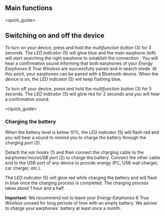 ## Main functions
<quick_guide>
## Switching on and off the device

To turn on your device, press and hold the *multifunction button* (3) for 3 seconds. The *LED indicator* (5) will glow blue and the main earphone (left) will start searching the right earphone to establish the connection . You will hear a confirmation sound informing that both earphones of your *Energy Earphones 6 True Wireless* are successfully paired and  in search mode. At this point, your earphones can be paired with a Bluetooth device.
When the device is on, the *LED indicator* (5) will keep flashing blue. 

To turn off your device, press and hold the *multifunction button* (3) for 5 seconds. The *LED indicator* (5) will glow red for 2 seconds and you will hear a confirmation sound.

</quick_guide>

### Charging the battery

When the battery level is below 10%, the *LED indicator* (5) will flash red and you will hear a sound to remind you to charge the battery through the *charging port* (2). 

Detach the *ear hooks* (1) and then connect the charging cable to the earphones’*microUSB port* (2) to charge the battery. Connect the other cable end to the USB port of any device to provide energy (PC, USB wall charger, car charger, etc.).

The *LED indicator* (5) will glow red while charging the battery and will flash in blue once the charging process is completed. The charging process takes about 1 hour and a half.


**Important:** We recommend not to leave your *Energy Earphones 6 True Wireless* unused for long periods of time with an empty battery. We advise to charge your earphones' battery at least once a month.
